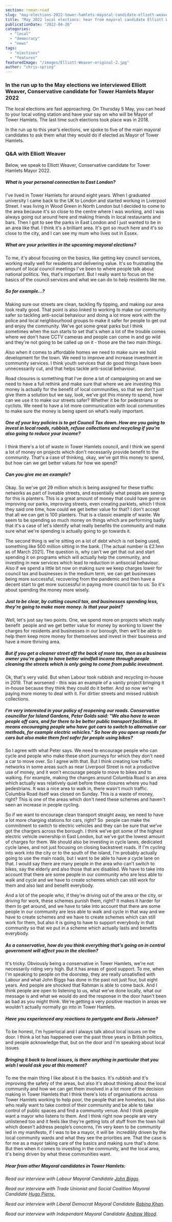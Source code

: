 ```yaml
---
section: roman-road
slug: "may-elections-2022-tower-hamlets-mayoral-candidate-elliott-weaver-conservative"
title: "May 2022 local elections: hear from mayoral candidate Elliott Weaver"
publicationDate: "2022-04-26"
categories: 
  - "local"
  - "democracy"
  - "news"
tags: 
  - "elections"
  - "features"
featuredImage: "/images/Elliott-Weaver-original-2.jpg"
author: "chris-spring"
---
```


### In the run up to the May elections we interviewed Elliott Weaver, Conservative candidate for Tower Hamlets Mayor 2022

The local elections are fast approaching. On Thursday 5 May, you can head to your local voting station and have your say on who will be Mayor of Tower Hamlets. The last time such elections took place was in 2018.

In the run up to this year’s elections, we spoke to five of the main mayoral candidates to ask them what they would do if elected as Mayor of Tower Hamlets.

### Q&A with Elliott Weaver

Below, we speak to Elliott Weaver, Conservative candidate for Tower Hamlets Mayor 2022.

##### What is your personal connection to East London?

I've lived in Tower Hamlets for around eight years. When I graduated university I came back to the UK to London and started working in Liverpool Street. I was living in Wood Green in North London but I decided to come to the area because it's so close to the centre where I was working, and I was always going out around here and making friends in local restaurants and bars. Then I got to see the parks in East London and I just wanted to be in an area like that. I think it's a brilliant area. It's got so much here and it's so close to the city, and I can see my mum who lives out in Essex.

##### What are your priorities in the upcoming mayoral elections?

To me, it's about focusing on the basics, like getting key council services, working really well for residents and delivering value. It's so frustrating the amount of local council meetings I've been to where people talk about national politics. Yes, that's important. But I really want to focus on the basics of the council services and what we can do to help residents like me.

##### So for example...?

Making sure our streets are clean, tackling fly tipping, and making our area look really good. That point is also linked to working to make our community safer so tackling anti-social behaviour and doing a lot more work with the police and local neighbourhood groups to make it safer for people to get out and enjoy the community. We've got some great parks but I think sometimes when the sun starts to set that's when a lot of the trouble comes where we don't have CCTV cameras and people can come in and go wild and they're not going to be called up on it - those are the two main things. 

Also when it comes to affordable homes we need to make sure we hold development for the town. We need to improve and increase investment in community services. I think youth services that do good things have been unnecessarily cut, and that helps tackle anti-social behaviour. 

Road closures is something that I’ve done a lot of campaigning on and we need to have a full rethink and make sure that where we are investing this money is actually for the benefit of local communities, so that we don't just give them a solution but we say, look, we've got this money to spend, how can we use it to make our streets safer? Whether it be for pedestrians or cyclists. We need to have a lot more communication with local communities to make sure the money is being spent on what’s really important. 

##### One of your key policies is to get Council Tax down. How are you going to invest in local roads, rubbish, refuse collections and recycling if you're also going to reduce your income?

I think there's a lot of waste in Tower Hamlets council, and I think we spend a lot of money on projects which don't necessarily provide benefit to the community. That's a case of thinking, okay, we've got this money to spend, but how can we get better values for how we spend?

##### Can you give me an example?

Okay. So we've got 29 million which is being assigned for these traffic networks as part of liveable streets, and essentially what people are seeing for this is planters. This is a great amount of money that could have gone on improving our parks, improving streets, even creating parklets, which I think they said one time, how could we get better value for that? I don't accept that all we can get is 100 planters. That is a classic example of waste. We seem to be spending so much money on things which are performing badly that it's a case of let's identify what really benefits the community and make sure what we're spending is actually going to go towards it. 

The second thing is we're sitting on a lot of debt which is not being used, something like 500 million sitting in the bank. \[The actual number is £2.1mn as of March 2021\]. The question is, why can't we get that out and start spending it on programs which will actually help the community, and investing in new services which lead to reduction in antisocial behaviour. Also if we spend a little bit now on making sure we keep charges lower for council tax and businesses in the medium term, we can get businesses being more successful, recovering from the pandemic and then have a decent start to get more successful in paying more council tax to us. So it's about spending the money more wisely.

##### Just to be clear, by cutting council tax, and businesses spending less, they're going to make more money. Is that your point?

Well, let's just say two points. One, we spend more on projects which really benefit  people and we get better value for money by working to lower the charges for residents and businesses in our borough, then we’ll be able to help them keep more money for themselves and invest in their business and have a more thriving area.

##### But if you get a cleaner street off the back of more tax, then as a business owner you're going to have better windfall income through people cleaning the streets which is only going to come from public investment.

Ok, that's very valid. But when Labour took rubbish and recycling in-house in 2019. That worsened - this was an example of a vanity project bringing it in-house because they think they could do it better. And so now we're paying more money to deal with it. For dirtier streets and missed rubbish collections.

##### I’m very interested in your policy of reopening our roads. Conservative councillor for Island Gardens, Peter Golds said: "We also have to wean people off cars, and for there to be better public transport facilities. It means encouraging people who have got cars to switch to alternative car methods, for example electric vehicles." So how do you open up roads for cars but also make them feel safer for people using bikes?

So I agree with what Peter says. We need to encourage people who can cycle and people who make these short journeys for which they don't need a car to move over. So I agree with that. But I think creating low traffic networks in some areas such as near Liverpool Street is not a productive use of money, and it won't encourage people to move to bikes and to walking. For example, making the changes around Columbia Road is an area which actually was relatively quiet before these closures where you had pedestrians. It was a nice area to walk in, there wasn't much traffic. Columbia Road itself was closed on Sunday. This is a waste of money, right? This is one of the areas which don't need these schemes and haven't seen an increase in people cycling. 

So if we want to encourage clean transport straight away, we need to have a lot more charging stations for cars, right? So  people can make the commitment to switch to electric vehicles and they can be sure that we’ve got the chargers across the borough. I think we’ve got some of the highest electric vehicle ownership in East London, but we've got the lowest amount of charges for them. We should also be investing in cycle lanes, dedicated cycle lanes, and not just focusing on closing backstreet roads. If I'm cycling into work into the city or to the south of the island, I'm probably actually going to use the main roads, but I want to be able to have a cycle lane on that. I would say there are many people in the area who can't switch to bikes, say the elderly and also those that are disabled. We have to take into account that there are some people in our community who are less able to walk and cycle and we have to create schemes which can still work for them and also last and benefit everybody. 

And a lot of the people who, if they're driving out of the area or the city, or driving for work, these schemes punish them, right? It makes it harder for them to get around, and we have to take into account that there are some people in our community are less able to walk and cycle in that way and we have to create schemes and we have to create schemes which can still work for them, but also it is going to have to support everybody in that community so that we put in a scheme which actually lasts and benefits everybody. 

##### As a conservative, how do you think everything that's going on in central government will affect you in the election?

It's tricky. Obviously being a conservative in Tower Hamlets, we're not necessarily riding very high. But it has areas of good support. To me, when I'm speaking to people on the doorstep, they are really unsatisfied with Labour and what John Biggs has done in the past not just four, but eight years. And people are shocked that Rahman is able to come back. And I think people are open to listening to us, what we've done locally, what our message is and what we would do and the response in the door hasn't been as bad as you might think. We're getting a very positive reaction in areas we wouldn't actually normally go into in Tower Hamlets. 

##### Have you experienced any reactions to partygate and Boris Johnson?

To be honest, I'm hyperlocal and I always talk about local issues on the door. I think a lot has happened over the past three years in British politics, and people acknowledge that, but on the door and I'm speaking about local issues

##### Bringing it back to local issues, is there anything in particular that you wish I would ask you at this moment?

To me the main thing I like about it is the basics. It's rubbish and it's improving the safety of the areas, but also it's about thinking about the local community and how we can get them involved in a lot more of the decision making in Tower Hamlets that I think there's lots of organisations across Tower Hamlets working to help poor, the people that are homeless, but also who really want to take control of their community and be able to take control of public spaces and find a community venue. And I think people want a mayor who listens to them. And I think right now people are very unlistened too and it feels like they're getting lots of stuff from the town hall which doesn’t address people’s concerns, I’m very keen to be community led in my manifesto, if I was to be a mayor, it will be  incredibly driven by the local community wards and what they see the priorities are. That the case is for me as a mayor taking care of the basics and making sure that's done. But then when it comes to investing in the community, and the local area, it's being driven by what these communities want. 

##### Hear from other Mayoral candidates in Tower Hamlets:

_Read our interview with Labour Mayoral Candidate_ [_John Biggs_](https://romanroadlondon.com/may-elections-2022-tower-hamlets-john-biggs/)_._

_Read our interview with Trade Unionist and Social Coalition Mayoral Candidate_ [_Hugo Pierre._](https://romanroadlondon.com/may-elections-2022-tower-hamlets-mayoral-candidate-hugo-pierre-socialist/)

_Read our interview with Liberal Democrat Mayoral Candidate_ [_Rabina Khan_](https://romanroadlondon.com/may-elections-2022-tower-hamlets-mayoral-candidate-rabina-khan-lib-dem/).

_Read our interview with Independant Mayoral Candidate_ [_Andrew Wood_](https://romanroadlondon.com/may-elections-2022-tower-hamlets-mayoral-candidate-andrew-wood-independent/).


